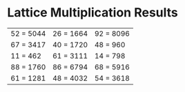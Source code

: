 # Lattice Multiplication Results

|   |   |   |
|---|---|---|
| 52 = 5044 | 26 = 1664 | 92 = 8096 |
| 67 = 3417 | 40 = 1720 | 48 = 960 |
| 11 = 462 | 61 = 3111 | 14 = 798 |
| 88 = 1760 | 86 = 6794 | 68 = 5916 |
| 61 = 1281 | 48 = 4032 | 54 = 3618 |
